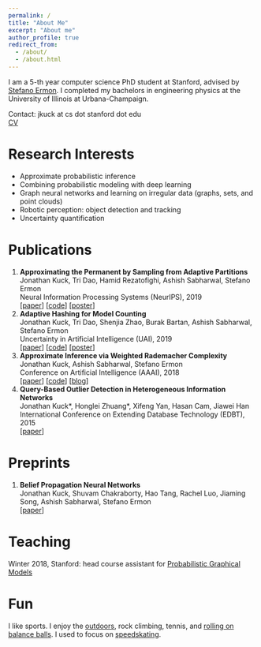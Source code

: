 ```yaml
---
permalink: /
title: "About Me"
excerpt: "About me"
author_profile: true
redirect_from: 
  - /about/
  - /about.html
---
```

I am a 5-th year computer science PhD student at Stanford, advised by [Stefano Ermon](https://cs.stanford.edu/~ermon/).  I completed my bachelors in engineering physics at the University of Illinois at Urbana-Champaign.

Contact: jkuck at cs dot stanford dot edu  
<a href="jkuck.github.io/files/CV1.pdf" target="_blank">CV</a>

Research Interests
======
- Approximate probabilistic inference
- Combining probabilistic modeling with deep learning
- Graph neural networks and learning on irregular data (graphs, sets, and point clouds)
- Robotic perception: object detection and tracking
- Uncertainty quantification


Publications
======
1. __Approximating the Permanent by Sampling from Adaptive Partitions__  
Jonathan Kuck, Tri Dao, Hamid Rezatofighi, Ashish Sabharwal, Stefano Ermon  
Neural Information Processing Systems (NeurIPS), 2019  
[[paper](https://papers.nips.cc/paper/9089-approximating-the-permanent-by-sampling-from-adaptive-partitions)] [[code](https://github.com/ermongroup/permanent_adaptive)] [[poster](https://github.com/ermongroup/permanent_adaptive/blob/master/permanent_adaptive_sampling_poster.pdf)]  
1. __Adaptive Hashing for Model Counting__  
Jonathan Kuck, Tri Dao, Shenjia Zhao, Burak Bartan, Ashish Sabharwal, Stefano Ermon  
Uncertainty in Artificial Intelligence (UAI), 2019  
[[paper](http://auai.org/uai2019/proceedings/papers/86.pdf)] [[code](https://github.com/ermongroup/adaptive_hashing)] [[poster](https://github.com/ermongroup/adaptive_hashing/blob/master/adaptive_hashing_poster.pdf)]  
1. __Approximate Inference via Weighted Rademacher Complexity__  
Jonathan Kuck, Ashish Sabharwal, Stefano Ermon  
Conference on Artificial Intelligence (AAAI), 2018  
[[paper](https://arxiv.org/abs/1801.09028)] [[code](https://github.com/ermongroup/weighted-rademacher)] [[blog](https://ermongroup.github.io/blog/rademacher/)]
1. __Query-Based Outlier Detection in Heterogeneous Information Networks__  
Jonathan Kuck\*, Honglei Zhuang\*, Xifeng Yan, Hasan Cam, Jiawei Han  
International Conference on Extending Database Technology (EDBT), 2015  
[[paper](https://www.semanticscholar.org/paper/Query-Based-Outlier-Detection-in-Heterogeneous-Kuck-Zhuang/40150a1f67a5ebfa78a9ac99f998b39fa34bc9ba)]

Preprints
======
1. __Belief Propagation Neural Networks__  
Jonathan Kuck, Shuvam Chakraborty, Hao Tang, Rachel Luo, Jiaming Song, Ashish Sabharwal, Stefano Ermon  
[[paper](https://arxiv.org/abs/2007.00295)]

Teaching
======
Winter 2018, Stanford: head course assistant for [Probabilistic Graphical Models](https://cs.stanford.edu/~ermon/cs228/index.html)


Fun
======
I like sports.  I enjoy the [outdoors](https://jkuck.github.io/halfdome_img.html), rock climbing, tennis, and [rolling on balance balls](https://jkuck.github.io/balance_ball_video.html).  I used to focus on [speedskating](https://www.youtube.com/watch?v=3vojCzsek38).